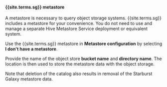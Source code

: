 #### {{site.terms.sg}} metastore

A metastore is necessary to query object storage systems. {{site.terms.sg}}
includes a metastore for your convenience. You do not need to use and manage a
separate Hive Metastore Service deployment or equivalent system.

Use the {{site.terms.sg}} metastore in **Metastore configuration** by selecting
**I don't have a metastore**.

Provide the name of the object store **bucket name** and **directory name**. The
location is then used to store the metastore data with the object storage.

Note that deletion of the catalog also results in removal of the Starburst
Galaxy metastore data.
